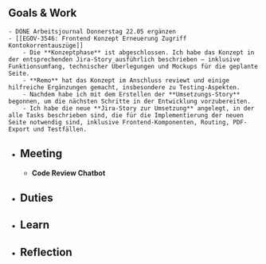 ## Goals & Work
	- DONE Arbeitsjournal Donnerstag 22.05 ergänzen
	- [[EGOV-3546: Frontend Konzept Erneuerung Zugriff Kontokorrentauszüge]]
		- Die **Konzeptphase** ist abgeschlossen. Ich habe das Konzept in der entsprechenden Jira-Story ausführlich beschrieben – inklusive Funktionsumfang, technischer Überlegungen und Mockups für die geplante Seite.
		- **Remo** hat das Konzept im Anschluss reviewt und einige hilfreiche Ergänzungen gemacht, insbesondere zu Testing-Aspekten.
		- Nachdem habe ich mit dem Erstellen der **Umsetzungs-Story** begonnen, um die nächsten Schritte in der Entwicklung vorzubereiten.
		- Ich habe die neue **Jira-Story zur Umsetzung** angelegt, in der alle Tasks beschrieben sind, die für die Implementierung der neuen Seite notwendig sind, inklusive Frontend-Komponenten, Routing, PDF-Export und Testfällen.
- ## Meeting
	- **Code Review Chatbot**
- ## Duties
- ## Learn
- ## Reflection